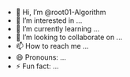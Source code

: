 - 👋 Hi, I’m @root01-Algorithm
- 👀 I’m interested in ...
- 🌱 I’m currently learning ...
- 💞️ I’m looking to collaborate on ...
- 📫 How to reach me ...
- 😄 Pronouns: ...
- ⚡ Fun fact: ...

<!---
root01-Algorithm/root01-Algorithm is a ✨ special ✨ repository because its `README.md` (this file) appears on your GitHub profile.
You can click the Preview link to take a look at your changes.
--->
